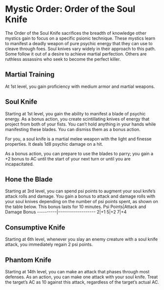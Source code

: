 # Mystic Order: Order of the Soul Knife
The Order of the Soul Knife sacrifices the breadth of knowledge other mystics gain to focus on a specific psionic technique. These mystics learn to manifest a deadly weapon of pure psychic energy that they can use to cleave through foes.
Soul knives vary widely in their approach to this path. Some follow it out of a desire to achieve martial perfection. Others are ruthless assassins who seek to become the perfect killer.

## Martial Training
At 1st level, you gain proficiency with medium armor and martial weapons.

## Soul Knife
Starting at 1st level, you gain the ability to manifest a blade of psychic energy. As a bonus action, you create scintillating knives of energy that project from both of your fists. You can’t hold anything in your hands while manifesting these blades. You can dismiss them as a bonus action.

For you, a soul knife is a martial melee weapon with the light and finesse properties. It deals 1d8 psychic damage on a hit.

As a bonus action, you can prepare to use the blades to parry; you gain a +2 bonus to AC until the start of your next turn or until you are incapacitated.

## Hone the Blade
Starting at 3rd level, you can spend psi points to augment your soul knife’s attack rolls and damage. You gain a bonus to attack and damage rolls with your soul knives depending on the number of psi points spent, as shown on the table below. This bonus lasts for 10 minutes.
Psi Points|Attack and Damage Bonus
----------|-------------------
2|+1
5|+2
7|+4

## Consumptive Knife
Starting at 6th level, whenever you slay an enemy creature with a soul knife attack, you immediately regain 2 psi points.

## Phantom Knife
Starting at 14th level, you can make an attack that phases through most defenses. As an action, you can make one attack with your soul knife. Treat the target’s AC as 10 against this attack, regardless of the target’s actual AC.
